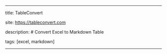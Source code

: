 ---

title: TableConvert

site: https://tableconvert.com

description: # Convert Excel to Markdown Table

tags: [excel, markdown]

---